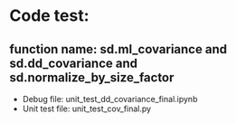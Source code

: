 # Code test:
## function name: sd.ml_covariance and sd.dd_covariance and sd.normalize_by_size_factor
- Debug file: unit_test_dd_covariance_final.ipynb
- Unit test file: unit_test_cov_final.py